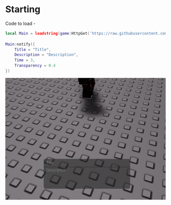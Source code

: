 
# Starting
Code to load -
```lua
local Main = loadstring(game:HttpGet('https://raw.githubusercontent.com/SeasonalKirito/UI-s/main/Notifications/Notification.lua/SourceMain.lua'))()

Main:notify({
	Title = "Title",
	Description = "Description",
    Time = 3,
    Transparency = 0.4
})
```
![image](https://raw.githubusercontent.com/SeasonalKirito/UI-s/main/Notifications/Notification.lua/RobloxPlayerBeta_DH3LrKESZs.png)
